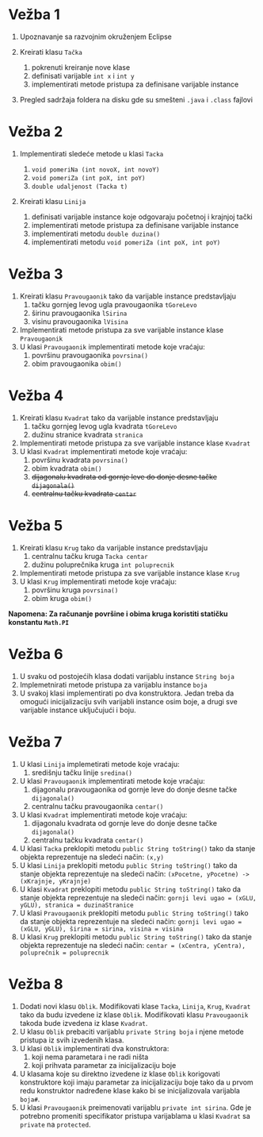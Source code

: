 # Vežba 1 #

1. Upoznavanje sa razvojnim okruženjem Eclipse
2. Kreirati klasu `Tačka`
	1. pokrenuti kreiranje nove klase
	2. definisati varijable `int x` i `int y`
	3. implementirati metode pristupa za definisane varijable instance

3. Pregled sadržaja foldera na disku gde su smešteni `.java` i `.class` fajlovi

# Vežba 2 #

1. Implementirati sledeće metode u klasi `Tacka`
	1. `void pomeriNa (int novoX, int novoY)`
	2. `void pomeriZa (int poX, int poY)`
	3. `double udaljenost (Tacka t)`

2. Kreirati klasu `Linija`
	1. definisati varijable instance koje odgovaraju početnoj i krajnjoj tački
	2. implementirati metode pristupa za definisane varijable instance
	3. implementirati metodu `double duzina()`
	4. implementirati metodu `void pomeriZa (int poX, int poY)`

# Vežba 3 #

1. Kreirati klasu `Pravougaonik` tako da varijable instance predstavljaju
	1. tačku gornjeg levog ugla pravougaonika `tGoreLevo`
	2. širinu pravougaonika `lSirina`
	3. visinu pravougaonika `lVisina`
2. Implementirati metode pristupa za sve varijable instance klase `Pravougaonik`
3. U klasi `Pravougaonik` implementirati metode koje vraćaju: 
	1. površinu pravougaonika `povrsina()`
	2. obim pravougaonika `obim()`

# Vežba 4 #

1. Kreirati klasu `Kvadrat` tako da varijable instance predstavljaju
	1. tačku gornjeg levog ugla kvadrata `tGoreLevo`
	2. dužinu stranice kvadrata `stranica`
2. Implementirati metode pristupa za sve varijable instance klase `Kvadrat`
3. U klasi `Kvadrat` implementirati metode koje vraćaju:
	1. površinu kvadrata `povrsina()`
	2. obim kvadrata `obim()`
	3. ~~dijagonalu kvadrata od gornje leve do donje desne tačke `dijagonala()`~~
	4. ~~centralnu tačku kvadrata `centar`~~


# Vežba 5 #
1. Kreirati klasu `Krug` tako da varijable instance predstavljaju
	1. centralnu tačku kruga `Tacka centar`
	2. dužinu poluprečnika kruga `int poluprecnik`
2. Implementirati metode pristupa za sve varijable instance klase `Krug`
3. U klasi `Krug` implementirati metode koje vraćaju: 
	1. površinu kruga `povrsina()`
	2. obim kruga `obim()`

**Napomena: Za računanje površine i obima kruga koristiti statičku konstantu `Math.PI`**

# Vežba 6 #

1. U svaku od postojećih klasa dodati varijablu instance `String boja`
2. Implemetnirati metode pristupa za varijablu instance `boja` 
3. U svakoj klasi implementirati po dva konstruktora. Jedan treba da omogući inicijalizaciju svih varijabli instance osim boje, a drugi sve varijable instance uključujući i boju.

# Vežba 7 #
1. U klasi `Linija` implemetirati metode koje vraćaju:
	1. središnju tačku linije `sredina()`
2. U klasi `Pravougaonik` implementirati metode koje vraćaju:
	1. dijagonalu pravougaonika od gornje leve do donje desne tačke `dijagonala()`
	2. centralnu tačku pravougaonika `centar()`
3. U klasi `Kvadrat` implementirati metode koje vraćaju:
	1. dijagonalu kvadrata od gornje leve do donje desne tačke `dijagonala()`
	2. centralnu tačku kvadrata `centar()`
4. U klasi `Tacka` preklopiti metodu `public String toString()` tako da stanje objekta reprezentuje na sledeći način: `(x,y)`
5. U klasi `Linija` preklopiti metodu `public String toString()` tako da stanje objekta reprezentuje na sledeći način: `(xPocetne, yPocetne) -> (xKrajnje, yKrajnje)`
6. U klasi `Kvadrat` preklopiti metodu `public String toString()` tako da stanje objekta reprezentuje na sledeći način: `gornji levi ugao = (xGLU, yGLU), stranica = duzinaStranice`
7. U klasi `Pravougaonik` preklopiti metodu `public String toString()` tako da stanje objekta reprezentuje na sledeći način: `gornji levi ugao = (xGLU, yGLU), širina = sirina, visina = visina`
8. U klasi `Krug` preklopiti metodu `public String toString()` tako da stanje objekta reprezentuje na sledeći način: `centar = (xCentra, yCentra), poluprečnik = poluprecnik`

# Vežba 8 #

1. Dodati novi klasu `Oblik`. Modifikovati klase `Tacka`, `Linija`, `Krug`, `Kvadrat` tako da budu izvedene iz klase `Oblik`. Modifikovati klasu `Pravougaonik` takoda bude izvedena iz klase `Kvadrat`.
2. U klasu `Oblik` prebaciti varijablu `private String boja` i njene metode pristupa iz svih izvedenih klasa.
3. U klasi `Oblik` implementirati dva konstruktora:
	1. koji nema parametara i ne radi ništa
	2. koji prihvata parametar za inicijalizaciju boje
4. U klasama koje su direktno izvedene iz klase `Oblik` korigovati konstruktore koji imaju parametar za inicijalizaciju boje tako da u prvom redu konstruktor nadređene klase kako bi se inicijalizovala varijabla `boja#`.
5. U klasi `Pravougaonik` preimenovati varijablu `private int sirina`. Gde je potrebno promeniti specifikator pristupa varijablama u klasi `Kvadrat` sa `private` na `protected`.
